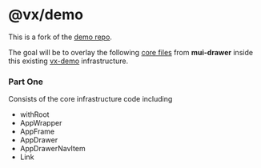 # @vx/demo

This is a fork of the
[demo repo](https://github.com/stormasm/vx-demo).

The goal will be to
overlay the following
[core files](https://github.com/stormasm/mui-drawer#part-one)
from **mui-drawer** inside this
existing
[vx-demo](https://github.com/stormasm/vx-demo)
infrastructure.

### Part One

Consists of the core infrastructure code including

* withRoot
* AppWrapper
* AppFrame
* AppDrawer
* AppDrawerNavItem
* Link
